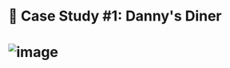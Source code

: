 # 🍜 Case Study #1: Danny's Diner

# ![image](https://github.com/MohdMonish24/8_Week_SQL_Challenge/assets/122079171/eea0bfd3-b1d5-4dd6-8155-fe008c3d2a65)

